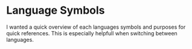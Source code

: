 # Language Symbols

I wanted a quick overview of each languages symbols and purposes for quick references.  This is especially helpfull when switching between languages.
